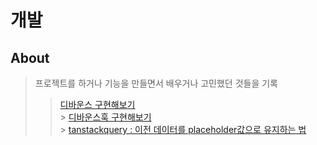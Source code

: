 # 개발

## About

> 프로젝트를 하거나 기능을 만들면서 배우거나 고민했던 것들을 기록<br/>
>
> > [디바운스 구현해보기](https://github.com/Pyotato/fe_study/blob/main/dev/debounce.md)<br/> > [디바운스훅 구현해보기](https://github.com/Pyotato/fe_study/blob/main/dev/useDebounce.md)<br/> > [tanstackquery : 이전 데이터를 placeholder값으로 유지하는 법](https://github.com/Pyotato/fe_study/blob/main/dev/tanstack_query/how_to_persist_old_data)
